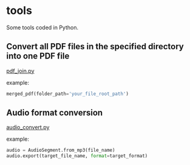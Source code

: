# tools
Some tools coded in Python.

## Convert all PDF files in the specified directory into one PDF file

[pdf_join.py](pdf_join.py)

example: 

~~~python
merged_pdf(folder_path='your_file_root_path')
~~~

## Audio format conversion

[audio_convert.py](audio_convert.py)

example: 

~~~python
audio = AudioSegment.from_mp3(file_name)
audio.export(target_file_name, format=target_format)
~~~